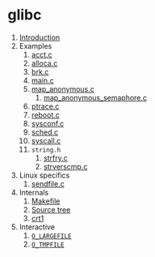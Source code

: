# glibc

1.  [Introduction](introduction.md)
1.  Examples
    1.  [acct.c](acct.c)
    1.  [alloca.c](alloca.c)
    1.  [brk.c](brk.c)
    1.  [main.c](main.c)
    1.  [map_anonymous.c](map_anonymous.c)
        1.  [map_anonymous_semaphore.c](interactive/map_anonymous_semaphore.c)
    1.  [ptrace.c](ptrace.c)
    1.  [reboot.c](reboot.c.off)
    1.  [sysconf.c](sysconf.c)
    1.  [sched.c](sched.c)
    1.  [syscall.c](syscall.c)
    1.  `string.h`
        1.  [strfry.c](strfry.c)
        1.  [strverscmp.c](strverscmp.c)
1.  Linux specifics
    1.  [sendfile.c](sendfile.c)
1.  Internals
    1.  [Makefile](makefile.md)
    1.  [Source tree](source-tree.md)
    1.  [crt1](crt1.md)
1.  Interactive
    1. [`O_LARGEFILE`](interactive/o_largefile.c)
    1. [`O_TMPFILE`](interactive/o_tmpfile.c)
